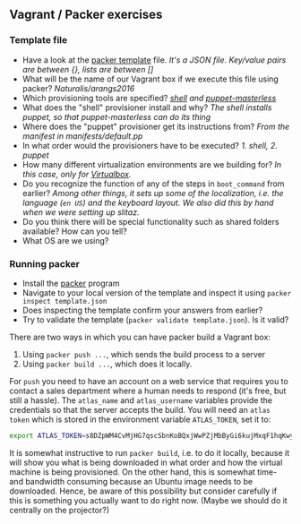Vagrant / Packer exercises
-------------------------
### Template file
* Have a look at the [packer template](https://github.com/rvosa/arangs2016/blob/master/conf/vagrant/template.json) file. _It's a JSON file. Key/value pairs are between {}, lists are between []_
* What will be the name of our Vagrant box if we execute this file using packer? _Naturalis/arangs2016_
* Which provisioning tools are specified? _[shell](https://github.com/rvosa/arangs2016/blob/master/conf/vagrant/template.json#L11) and [puppet-masterless](https://github.com/rvosa/arangs2016/blob/master/conf/vagrant/template.json#L25)_
* What does the "shell" provisioner install and why? _The shell installs puppet, so that puppet-masterless can do its thing_
* Where does the "puppet" provisioner get its instructions from? _From the manifest in manifests/default.pp_
* In what order would the provisioners have to be executed? _1. shell, 2. puppet_
* How many different virtualization environments are we building for? _In this case, only for [Virtualbox](https://github.com/rvosa/arangs2016/blob/master/conf/vagrant/template.json#L31)._
* Do you recognize the function of any of the steps in `boot_command` from earlier? _Among other things, it sets up some of the localization, i.e. the language (`en US`) and the keyboard layout. We also did this by hand when we were setting up slitaz._ 
* Do you think there will be special functionality such as shared folders available? How can you tell?
* What OS are we using?

### Running packer
* Install the [packer](http://packer.io) program
* Navigate to your local version of the template and inspect it using `packer inspect template.json`
* Does inspecting the template confirm your answers from earlier?
* Try to validate the template (`packer validate template.json`). Is it valid?

There are two ways in which you can have packer build a Vagrant box:
 1. Using `packer push ...`, which sends the build process to a server
 2. Using `packer build ...`, which does it locally.

For `push` you need to have an account on a web service that requires you to contact a 
sales department where a human needs to respond (it's free, but still a hassle). The `atlas_name`
and `atlas_username` variables provide the credentials so that the server accepts the build.
You will need an `atlas token` which is stored in the environment variable `ATLAS_TOKEN`, 
set it to:

```bash
export ATLAS_TOKEN=s8DZpWM4CvMjHG7qscSbnKoBQxjWwPZjMbByGi6kujMxqF1hqKwyUssovMQzqyFY8W4
```

It is somewhat instructive to run `packer build`, i.e. to do it locally, because it will 
show you what is being downloaded in what order and how the virtual machine is being 
provisioned. On the other hand, this is somewhat time- and bandwidth consuming because
an Ubuntu image needs to be downloaded. Hence, be aware of this possibility but consider
carefully if this is something you actually want to do right now. (Maybe we should do it
centrally on the projector?)
